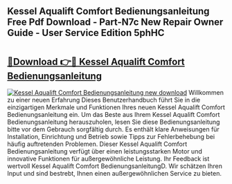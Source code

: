 ## Kessel Aqualift Comfort Bedienungsanleitung Free Pdf Download - Part-N7c New Repair Owner Guide - User Service Edition 5phHC

# <h2><a href="http://df2wgi.blite.top/?on=Kessel+Aqualift+Comfort+Bedienungsanleitung">🔗Download 👉🔴 Kessel Aqualift Comfort Bedienungsanleitung</a></h2>

[![Kessel Aqualift Comfort Bedienungsanleitung new download](https://i.imgur.com/lujVjoI.png)](http://df2wgi.blite.top/?on=Kessel+Aqualift+Comfort+Bedienungsanleitung)
Willkommen zu einer neuen Erfahrung Dieses Benutzerhandbuch führt Sie in die einzigartigen Merkmale und Funktionen Ihres neuen Kessel Aqualift Comfort Bedienungsanleitung ein. Um das Beste aus Ihrem Kessel Aqualift Comfort Bedienungsanleitung herauszuholen, lesen Sie diese Bedienungsanleitung bitte vor dem Gebrauch sorgfältig durch. Es enthält klare Anweisungen für Installation, Einrichtung und Betrieb sowie Tipps zur Fehlerbehebung bei häufig auftretenden Problemen. Dieser Kessel Aqualift Comfort Bedienungsanleitung verfügt über einen leistungsstarken Motor und innovative Funktionen für außergewöhnliche Leistung. Ihr Feedback ist wertvoll Kessel Aqualift Comfort BedienungsanleitungD. Wir schätzen Ihren Input und sind bestrebt, Ihnen einen außergewöhnlichen Service zu bieten.
